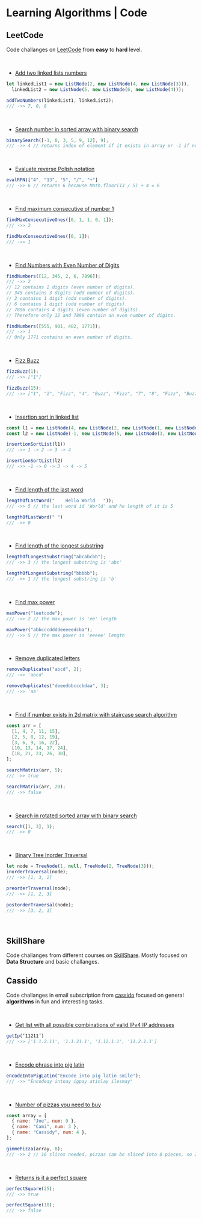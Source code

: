 # Learning Algorithms | Code

## LeetCode

Code challanges on [LeetCode](https://leetcode.com) from **easy** to **hard** level.

&nbsp;

- [Add two linked lists numbers](https://github.com/AlisaLiso/learning/blob/master/leetCode/addTwoNumbers.js)

```js
let linkedList1 = new ListNode(2, new ListNode(4, new ListNode(3))),
  linkedList2 = new ListNode(5, new ListNode(6, new ListNode(4)));

addTwoNumbers(linkedList1, linkedList2);
/// ->> 7, 0, 8
```

&nbsp;

- [Search number in sorted array with binary search](https://github.com/AlisaLiso/learning/blob/master/leetCode/binarySearch.js)

```js
binarySearch([-1, 0, 3, 5, 9, 12], 9);
/// ->> 4 // returns index of element if it exists in array or -1 if not
```

&nbsp;

- [Evaluate reverse Polish notation](https://github.com/AlisaLiso/learning/blob/master/leetCode/evaluateReversePolishNotation.js)

```js
evalRPN(["4", "13", "5", "/", "+"]
/// ->> 6 // returns 6 because Math.floor(13 / 5) + 4 = 6
```

&nbsp;

- [Find maximum consecutive of number 1](https://github.com/AlisaLiso/learning/blob/master/leetCode/findMaxConsecutiveOnes.js)

```js
findMaxConsecutiveOnes([0, 1, 1, 0, 1]);
/// ->> 2

findMaxConsecutiveOnes([0, 1]);
/// ->> 1
```

&nbsp;

- [Find Numbers with Even Number of Digits](https://github.com/AlisaLiso/learning/blob/master/leetCode/findNumbers.js)

```js
findNumbers([12, 345, 2, 6, 7896]);
/// ->> 2
// 12 contains 2 digits (even number of digits).
// 345 contains 3 digits (odd number of digits).
// 2 contains 1 digit (odd number of digits).
// 6 contains 1 digit (odd number of digits).
// 7896 contains 4 digits (even number of digits).
// Therefore only 12 and 7896 contain an even number of digits.

findNumbers([555, 901, 482, 1771]);
/// ->> 1
// Only 1771 contains an even number of digits.
```

&nbsp;

- [Fizz Buzz](https://github.com/AlisaLiso/learning/blob/master/leetCode/fizzBuzz.js)

```js
fizzBuzz(1);
/// ->> ["1"]

fizzBuzz(15);
/// ->> ["1", "2", "Fizz", "4", "Buzz", "Fizz", "7", "8", "Fizz", "Buzz", "11", "Fizz", "13", "14", "FizzBuzz"]
```

&nbsp;

- [Insertion sort in linked list](https://github.com/AlisaLiso/learning/blob/master/leetCode/insertionSortList.js)

```js
const l1 = new ListNode(4, new ListNode(2, new ListNode(1, new ListNode(3))));
const l2 = new ListNode(-1, new ListNode(5, new ListNode(3, new ListNode(4, new ListNode(0)))));

insertionSortList(l1))
/// ->> 1 -> 2 -> 3 -> 4

insertionSortList(l2)
/// ->> -1 -> 0 -> 3 -> 4 -> 5
```

&nbsp;

- [Find length of the last word](https://github.com/AlisaLiso/learning/blob/master/leetCode/lengthOfLastWord.js)

```js
lengthOfLastWord("    Hello World   "));
/// ->> 5 // the last word id 'World' and he length of it is 5

lengthOfLastWord(" ")
/// ->> 0
```

&nbsp;

- [Find length of the longest substring](https://github.com/AlisaLiso/learning/blob/master/leetCode/lengthOfLongestSubstring.js)

```js
lengthOfLongestSubstring("abcabcbb");
/// ->> 3 // the longest substring is 'abc'

lengthOfLongestSubstring("bbbbb");
/// ->> 1 // the longest substring is 'b'
```

&nbsp;

- [Find max power](https://github.com/AlisaLiso/learning/blob/master/leetCode/maxPower.js)

```js
maxPower("leetcode");
/// ->> 2 // the max power is 'ee' length

maxPower("abbcccddddeeeeedcba");
/// ->> 5 // the max power is 'eeeee' length
```

&nbsp;

- [Remove duplicated letters](https://github.com/AlisaLiso/learning/blob/master/leetCode/removeDuplicates.js)

```js
removeDuplicates("abcd", 2);
/// ->> 'abcd'

removeDuplicates("deeedbbcccbdaa", 3);
/// ->> 'aa'
```

&nbsp;

- [Find if number exists in 2d matrix with staircase search algorithm](https://github.com/AlisaLiso/learning/blob/master/leetCode/search2dMatrixII.js)

```js
const arr = [
  [1, 4, 7, 11, 15],
  [2, 5, 8, 12, 19],
  [3, 6, 9, 16, 22],
  [10, 13, 14, 17, 24],
  [18, 21, 23, 26, 30],
];

searchMatrix(arr, 5);
/// ->> true

searchMatrix(arr, 20);
/// ->> false
```

&nbsp;

- [Search in rotated sorted array with binary search](https://github.com/AlisaLiso/learning/blob/master/leetCode/searchInRotatedSortedArray.js)

```js
search([1, 3], 1);
/// ->> 0
```

&nbsp;

- [Binary Tree Inorder Traversal](https://github.com/AlisaLiso/learning/blob/master/leetCode/binaryTreeTraversal.js)

```js
let node = TreeNode(1, null, TreeNode(2, TreeNode(3)));
inorderTraversal(node);
/// ->> [1, 3, 2]

preorderTraversal(node);
/// ->> [1, 2, 3]

postorderTraversal(node);
/// ->> [3, 2, 1]
```

&nbsp;

## SkillShare

Code challanges from different courses on [SkillShare](https://www.skillshare.com). Mostly focused on **Data Structure** and basic challanges.

## Cassido

Code challanges in email subscription from [cassido](https://cassidoo.co) focused on general **algorithms** in fun and interesting tasks.

&nbsp;

- [Get list with all possible combinations of valid IPv4 IP addresses](https://github.com/AlisaLiso/learning/blob/master/cassido/getIPsFromString.js)

```js
getIp(‘11211’)
/// ->> ['1.1.2.11', '1.1.21.1', '1.12.1.1', '11.2.1.1']
```

&nbsp;

- [Encode phrase into pig latin](https://github.com/AlisaLiso/learning/blob/master/cassido/encodeIntoPigLatin.js)

```js
encodeIntoPigLatin("Encode into pig latin smile");
/// ->> "Encodeay intoay igpay atinlay ilesmay"
```

&nbsp;

- [Number of pizzas you need to buy](https://github.com/AlisaLiso/learning/blob/master/cassido/gimmePizza.js)

```js
const array = [
  { name: "Joe", num: 9 },
  { name: "Cami", num: 3 },
  { name: "Cassidy", num: 4 },
];

gimmePizza(array, 8);
/// ->> 2 // 16 slices needed, pizzas can be sliced into 8 pieces, so 2 pizzas should be ordered
```

&nbsp;

- [Returns is it a perfect square](https://github.com/AlisaLiso/learning/blob/master/cassido/perfectSquare.js)

```js
perfectSquare(25);
/// ->> true

perfectSquare(10);
/// ->> false
```
